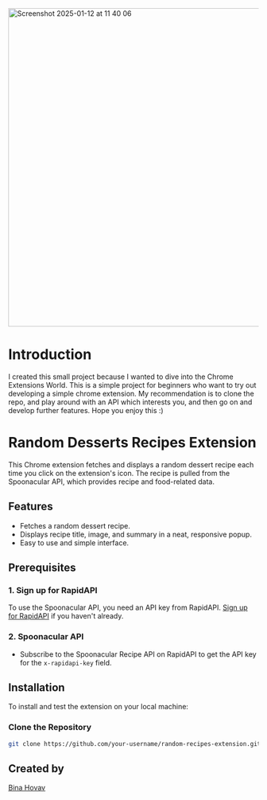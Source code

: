 
<img width="640" alt="Screenshot 2025-01-12 at 11 40 06" src="https://github.com/user-attachments/assets/72bd56a8-c834-4837-b975-dd0946c8a955" />

# Introduction

I created this small project because I wanted to dive into the Chrome Extensions World.
This is a simple project for beginners who want to try out developing a simple chrome extension.
My recommendation is to clone the repo, and play around with an API which interests you, and then go on and develop further features.
Hope you enjoy this :)

# Random Desserts Recipes Extension

This Chrome extension fetches and displays a random dessert recipe each time you click on the extension's icon. The recipe is pulled from the Spoonacular API, which provides recipe and food-related data.

## Features

- Fetches a random dessert recipe.
- Displays recipe title, image, and summary in a neat, responsive popup.
- Easy to use and simple interface.

## Prerequisites

### 1. **Sign up for RapidAPI**

To use the Spoonacular API, you need an API key from RapidAPI. [Sign up for RapidAPI](https://rapidapi.com/) if you haven't already.

### 2. **Spoonacular API**

- Subscribe to the Spoonacular Recipe API on RapidAPI to get the API key for the `x-rapidapi-key` field.

## Installation

To install and test the extension on your local machine:

### **Clone the Repository**
```bash
git clone https://github.com/your-username/random-recipes-extension.git
```

## Created by
[Bina Hovav](https://www.linkedin.com/in/bina-hovav/)


